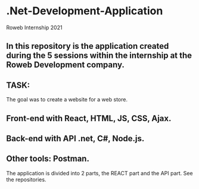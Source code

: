 # .Net-Development-Application
Roweb Internship 2021


In this repository is the application created during the 5 sessions within the internship at the Roweb Development company.
-----------------------------------------------------------------------------------------

TASK:
----------------------------------------------------------------------------------------

The goal was to create a website for a web store.


Front-end with React, HTML, JS, CSS, Ajax.
--------------------------------------------
Back-end with API .net, C#, Node.js.
--------------------------------------------
Other tools: Postman.
-------------------------------------------
The application is divided into 2 parts, the REACT part and the API part. See the repositories.
